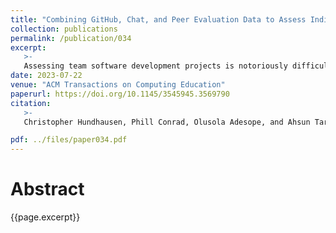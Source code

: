 ```yaml
---
title: "Combining GitHub, Chat, and Peer Evaluation Data to Assess Individual Contributions to Team Software Development Projects"
collection: publications
permalink: /publication/034
excerpt:
   >-
   Assessing team software development projects is notoriously difficult and typically based on subjective metrics. To help make assessments more rigorous, we conducted an empirical study to explore relationships between subjective metrics based on peer and instructor assessments, and objective metrics based on GitHub and chat data. We studied 23 undergraduate software teams (n = 117 students) from two undergraduate computing courses at two North American research universities. We collected data on teams’ (a) commits and issues from their GitHub code repositories, (b) chat messages from their Slack and Microsoft Teams channels, (c) peer evaluation ratings from the CATME peer evaluation system, and (d) individual assignment grades from the courses. We derived metrics from (a) and (b) to measure both individual team members’ contributions to the team, and the equality of team members’ contributions. We then performed Pearson analyses to identify correlations among the metrics, peer evaluation ratings, and individual grades. We found significant positive correlations between team members’ GitHub contributions, chat contributions, and peer evaluation ratings. In addition, the equality of teams’ GitHub contributions was positively correlated with teams’ average peer evaluation ratings and negatively correlated with the variance in those ratings. However, no such positive correlations were detected between the equality of teams’ chat contributions and their peer evaluation ratings. Our study extends previous research results by providing evidence that (a) team members’ chat contributions, like their GitHub contributions, are positively correlated with their peer evaluation ratings; (b) team members’ chat contributions are positively correlated with their GitHub contributions; and (c) the equality of team’ GitHub contributions is positively correlated with their peer evaluation ratings. These results lend further support to the idea that combining objective and subjective metrics can make the assessment of team software projects more comprehensive and rigorous.
date: 2023-07-22
venue: "ACM Transactions on Computing Education"
paperurl: https://doi.org/10.1145/3545945.3569790
citation:
   >-
   Christopher Hundhausen, Phill Conrad, Olusola Adesope, and Ahsun Tariq. 2023. Combining GitHub, Chat, and Peer Evaluation Data to Assess Individual Contributions to Team Software Development Projects. ACM Trans. Comput. Educ. 23, 3, Article 33 (September 2023), 23 pages. https://doi.org/10.1145/3593592

pdf: ../files/paper034.pdf
---
```


# Abstract

{{page.excerpt}}
